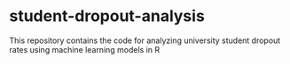 # student-dropout-analysis
This repository contains the code for analyzing university student dropout rates using machine learning models in R
